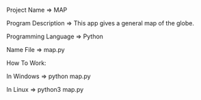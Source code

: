 Project Name => MAP

Program Description => This app gives a general map of the globe.

Programming Language => Python

Name File => map.py

How To Work: 

In Windows  => python map.py 

In Linux => python3 map.py